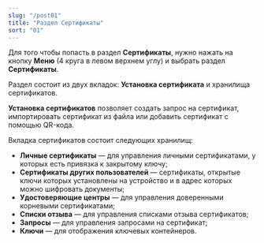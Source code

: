 ```yaml
---
slug: "/post01"
title: "Раздел Сертификаты"
sort: "01"
---
```


Для того чтобы попасть в раздел **Сертификаты**, нужно нажать на кнопку **Меню** (4 круга в левом верхнем углу) и выбрать раздел **Сертификаты**.

Раздел состоит из двух вкладок: **Установка сертификата** и хранилища сертификатов.

**Установка сертификатов** позволяет создать запрос на сертификат, импортировать сертификат из файла или добавить сертификат с помощью QR-кода.

Вкладка сертификатов состоит следующих хранилищ:
- **Личные сертификаты** — для управления личными сертификатами, у которых есть привязка к закрытому ключу;
- **Сертификаты других пользователей** — сертификаты, открытые ключи которых установлены на устройство и в адрес которых можно шифровать документы;
- **Удостоверяющие центры** — для управления доверенными корневыми сертификатами;
- **Списки отзыва** — для управления списками отзыва сертификатов;
- **Запросы** — для управления запросами на сертификат;
- **Ключи** — для отображения ключевых контейнеров.